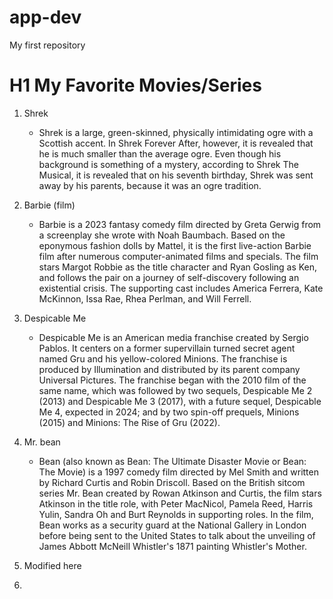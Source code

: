 # app-dev
My first repository

# H1 My Favorite Movies/Series

1. Shrek
   - Shrek is a large, green-skinned, physically intimidating ogre with a Scottish accent. In Shrek Forever After, however, it is revealed that he is much smaller than the average ogre. Even though his background is something of a mystery, according to Shrek The Musical, it is revealed that on his seventh birthday, Shrek was sent away by his parents, because it was an ogre tradition.
     
2. Barbie (film)
   - Barbie is a 2023 fantasy comedy film directed by Greta Gerwig from a screenplay she wrote with Noah Baumbach. Based on the eponymous fashion dolls by Mattel, it is the first live-action Barbie film after numerous computer-animated films and specials. The film stars Margot Robbie as the title character and Ryan Gosling as Ken, and follows the pair on a journey of self-discovery following an existential crisis. The supporting cast includes America Ferrera, Kate McKinnon, Issa Rae, Rhea Perlman, and Will Ferrell.
     
3. Despicable Me
   - Despicable Me is an American media franchise created by Sergio Pablos. It centers on a former supervillain turned secret agent named Gru and his yellow-colored Minions. The franchise is produced by Illumination and distributed by its parent company Universal Pictures.
The franchise began with the 2010 film of the same name, which was followed by two sequels, Despicable Me 2 (2013) and Despicable Me 3 (2017), with a future sequel, Despicable Me 4, expected in 2024; and by two spin-off prequels, Minions (2015) and Minions: The Rise of Gru (2022).

4. Mr. bean
   - Bean (also known as Bean: The Ultimate Disaster Movie or Bean: The Movie) is a 1997 comedy film directed by Mel Smith and written by Richard Curtis and Robin Driscoll. Based on the British sitcom series Mr. Bean created by Rowan Atkinson and Curtis, the film stars Atkinson in the title role, with Peter MacNicol, Pamela Reed, Harris Yulin, Sandra Oh and Burt Reynolds in supporting roles. In the film, Bean works as a security guard at the National Gallery in London before being sent to the United States to talk about the unveiling of James Abbott McNeill Whistler's 1871 painting Whistler's Mother.

5. Modified here
6. 
